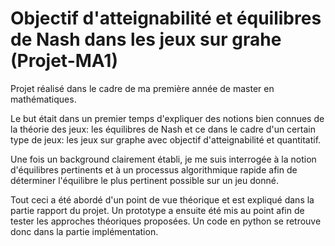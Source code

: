# Objectif d'atteignabilité et équilibres de Nash dans les jeux sur grahe (Projet-MA1)

Projet réalisé dans le cadre de ma première année de master en mathématiques.

Le but était dans un premier temps d'expliquer des notions bien connues de la théorie des jeux: les équilibres de Nash
et ce dans le cadre d'un certain type de jeux: les jeux sur graphe avec objectif d'atteignabilité et quantitatif. 

Une fois un background clairement établi, je me suis interrogée à la notion d'équilibres pertinents et à un processus
algorithmique rapide afin de déterminer l'équilibre le plus pertinent possible sur un jeu donné.

Tout ceci a été abordé d'un point de vue théorique et est expliqué dans la partie rapport du projet.
Un prototype a ensuite été mis au point afin de tester les approches théoriques proposées. Un code en python se retrouve donc
dans la partie implémentation.
